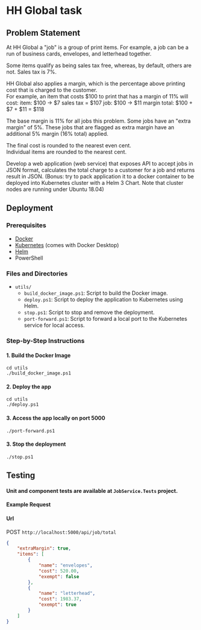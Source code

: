 # HH Global task

## Problem Statement
At HH Global a "job" is a group of print items.  For example, a job can be a run of business cards, envelopes, and letterhead together.

Some items qualify as being sales tax free, whereas, by default, others are not.  Sales tax is 7%.

HH Global also applies a margin, which is the percentage above printing cost that is charged to the customer.  
For example, an item that costs $100 to print that has a margin of 11% will cost:
item: $100 -> $7 sales tax = $107
job:  $100 -> $11 margin
total: $100 + $7 + $11 = $118

The base margin is 11% for all jobs this problem.  Some jobs have an "extra margin" of 5%.  These jobs that are flagged as extra margin have an additional 5% margin (16% total) applied.

The final cost is rounded to the nearest even cent.  
Individual items are rounded to the nearest cent.

Develop a web application (web service) that exposes API to accept jobs in JSON format, calculates the total charge to a customer for a job and returns result in JSON.
(Bonus: try to pack application it to a docker container to be deployed into Kubernetes cluster with a Helm 3 Chart. Note that cluster nodes are running under Ubuntu 18.04)

## Deployment



### Prerequisites

- [Docker](https://www.docker.com/products/docker-desktop)
- [Kubernetes](https://kubernetes.io/docs/tasks/tools/install-kubectl/) (comes with Docker Desktop)
- [Helm](https://helm.sh/docs/intro/install/)
- PowerShell

### Files and Directories

- `utils/`
  - `build_docker_image.ps1`: Script to build the Docker image.
  - `deploy.ps1`: Script to deploy the application to Kubernetes using Helm.
  - `stop.ps1`: Script to stop and remove the deployment.
  - `port-forward.ps1`: Script to forward a local port to the Kubernetes service for local access.

### Step-by-Step Instructions

#### 1. Build the Docker Image

```poweshell
cd utils
./build_docker_image.ps1
```

#### 2. Deploy the app
```poweshell
cd utils
./deploy.ps1
```
#### 3. Access the app locally on port 5000

```poweshell
./port-forward.ps1
```

#### 3. Stop the deployment

```poweshell
./stop.ps1
```


## Testing

#### Unit and component tests are available at `JobService.Tests` project.

#### Example Request 

#### Url
POST `http://localhost:5000/api/job/total`

```json
{
    "extraMargin": true,
    "items": [
        {
            "name": "envelopes",
            "cost": 520.00,
            "exempt": false
        },
        {
            "name": "letterhead",
            "cost": 1983.37,
            "exempt": true
        }
    ]
}
